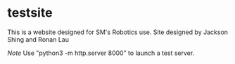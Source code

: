 # testsite
This is a website designed for SM's Robotics use.
Site designed by Jackson Shing and Ronan Lau
 
*Note* 
Use "python3 -m http.server 8000" to launch a test server.
